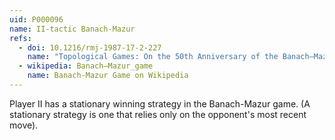 ```yaml
---
uid: P000096
name: II-tactic Banach-Mazur
refs:
  - doi: 10.1216/rmj-1987-17-2-227
    name: "Topological Games: On the 50th Anniversary of the Banach–Mazur Game"
  - wikipedia: Banach–Mazur_game
    name: Banach-Mazur Game on Wikipedia
---
```

Player II has a stationary winning strategy in the Banach-Mazur game. (A stationary strategy is one that relies only on the opponent's most recent move).
